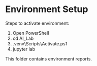 # Environment Setup
Steps to activate environment:
1. Open PowerShell
2. cd AI_Lab
3. .venv\Scripts\Activate.ps1
4. jupyter lab

This folder contains environment reports.
